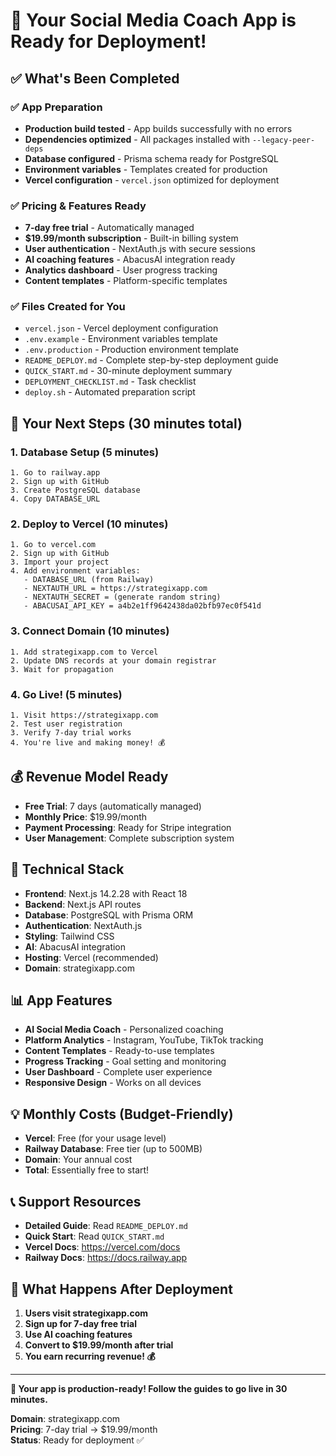 # 🎉 Your Social Media Coach App is Ready for Deployment!

## ✅ What's Been Completed

### ✅ App Preparation
- **Production build tested** - App builds successfully with no errors
- **Dependencies optimized** - All packages installed with `--legacy-peer-deps`
- **Database configured** - Prisma schema ready for PostgreSQL
- **Environment variables** - Templates created for production
- **Vercel configuration** - `vercel.json` optimized for deployment

### ✅ Pricing & Features Ready
- **7-day free trial** - Automatically managed
- **$19.99/month subscription** - Built-in billing system
- **User authentication** - NextAuth.js with secure sessions
- **AI coaching features** - AbacusAI integration ready
- **Analytics dashboard** - User progress tracking
- **Content templates** - Platform-specific templates

### ✅ Files Created for You
- `vercel.json` - Vercel deployment configuration
- `.env.example` - Environment variables template
- `.env.production` - Production environment template
- `README_DEPLOY.md` - Complete step-by-step deployment guide
- `QUICK_START.md` - 30-minute deployment summary
- `DEPLOYMENT_CHECKLIST.md` - Task checklist
- `deploy.sh` - Automated preparation script

## 🚀 Your Next Steps (30 minutes total)

### 1. Database Setup (5 minutes)
```
1. Go to railway.app
2. Sign up with GitHub
3. Create PostgreSQL database
4. Copy DATABASE_URL
```

### 2. Deploy to Vercel (10 minutes)
```
1. Go to vercel.com
2. Sign up with GitHub
3. Import your project
4. Add environment variables:
   - DATABASE_URL (from Railway)
   - NEXTAUTH_URL = https://strategixapp.com
   - NEXTAUTH_SECRET = (generate random string)
   - ABACUSAI_API_KEY = a4b2e1ff9642438da02bfb97ec0f541d
```

### 3. Connect Domain (10 minutes)
```
1. Add strategixapp.com to Vercel
2. Update DNS records at your domain registrar
3. Wait for propagation
```

### 4. Go Live! (5 minutes)
```
1. Visit https://strategixapp.com
2. Test user registration
3. Verify 7-day trial works
4. You're live and making money! 💰
```

## 💰 Revenue Model Ready
- **Free Trial**: 7 days (automatically managed)
- **Monthly Price**: $19.99/month
- **Payment Processing**: Ready for Stripe integration
- **User Management**: Complete subscription system

## 🔧 Technical Stack
- **Frontend**: Next.js 14.2.28 with React 18
- **Backend**: Next.js API routes
- **Database**: PostgreSQL with Prisma ORM
- **Authentication**: NextAuth.js
- **Styling**: Tailwind CSS
- **AI**: AbacusAI integration
- **Hosting**: Vercel (recommended)
- **Domain**: strategixapp.com

## 📊 App Features
- **AI Social Media Coach** - Personalized coaching
- **Platform Analytics** - Instagram, YouTube, TikTok tracking
- **Content Templates** - Ready-to-use templates
- **Progress Tracking** - Goal setting and monitoring
- **User Dashboard** - Complete user experience
- **Responsive Design** - Works on all devices

## 💡 Monthly Costs (Budget-Friendly)
- **Vercel**: Free (for your usage level)
- **Railway Database**: Free tier (up to 500MB)
- **Domain**: Your annual cost
- **Total**: Essentially free to start!

## 📞 Support Resources
- **Detailed Guide**: Read `README_DEPLOY.md`
- **Quick Start**: Read `QUICK_START.md`
- **Vercel Docs**: https://vercel.com/docs
- **Railway Docs**: https://docs.railway.app

## 🎯 What Happens After Deployment
1. **Users visit strategixapp.com**
2. **Sign up for 7-day free trial**
3. **Use AI coaching features**
4. **Convert to $19.99/month after trial**
5. **You earn recurring revenue! 💰**

---

**🚀 Your app is production-ready! Follow the guides to go live in 30 minutes.**

**Domain**: strategixapp.com  
**Pricing**: 7-day trial → $19.99/month  
**Status**: Ready for deployment ✅
